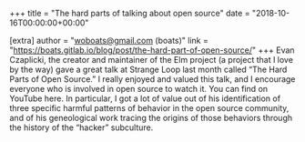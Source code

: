 +++
title = "The hard parts of talking about open source"
date = "2018-10-16T00:00:00+00:00"

[extra]
author = "woboats@gmail.com (boats)"
link = "https://boats.gitlab.io/blog/post/the-hard-part-of-open-source/"
+++
Evan Czaplicki, the creator and maintainer of the Elm project (a project that I love by the way) gave a great talk at Strange Loop last month called &ldquo;The Hard Parts of Open Source.&rdquo; I really enjoyed and valued this talk, and I encourage everyone who is involved in open source to watch it. You can find on YouTube here.
In particular, I got a lot of value out of his identification of three specific harmful patterns of behavior in the open source community, and of his geneological work tracing the origins of those behaviors through the history of the &ldquo;hacker&rdquo; subculture.